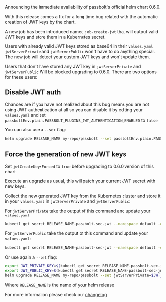 Announcing the immediate availability of passbolt's official helm chart 0.6.0.

With this release comes a fix for a long time bug related with the automatic
creation of JWT keys by the chart.

A new job has been introduced named `job-create-jwt` that will output valid
JWT keys and store them in a Kubernetes secret.

Users with already valid JWT keys stored as base64 in their `values.yaml`
`jwtServerPrivate` and `jwtServerPublic` won't have to do anything special.
The new job will detect your custom JWT keys and won't update them.

Users that don't have stored any JWT key in `jwtServerPrivate` and
`jwtServerPublic` Will be blocked upgrading to 0.6.0. There are two
options for these users:

## Disable JWT auth

Chances are if you have not realized about this bug means you are
not using JWT authentication at all so you can disable it by editing
your `values.yaml` and set `passboltEnv.plain.PASSBOLT_PLUGINS_JWT_AUTHENTICATION_ENABLED` to `false`

You can also use a `--set` flag:

```bash
helm upgrade RELEASE_NAME my-repo/passbolt --set passboltEnv.plain.PASSBOLT_PLUGINS_JWT_AUTHENTICATION_ENABLED=false
```

## Force the generation of new JWT keys

Set `jwtCreateKeysForced` to `true` before upgrading to 0.6.0 version of
this chart.

Execute an upgrade as usual, this will patch your current JWT secret
with new keys.

Collect the new generated JWT key from the Kubernetes cluster and store it in
your `values.yaml` in `jwtServerPrivate` and `jwtServerPublic`:

For `jwtServerPrivate` take the output of this command and update your `values.yaml`

```bash
kubectl get secret RELEASE_NAME-passbolt-sec-jwt --namespace default -o jsonpath="{.data.jwt\.key}"`
```

For `jwtServerPublic` take the output of this command and update your `values.yaml`:

```bash
kubectl get secret RELEASE_NAME-passbolt-sec-jwt --namespace default -o jsonpath="{.data.jwt\.pem}"
```

Or use again a `--set` flag:

```bash
export JWT_PRIVATE_KEY=$(kubectl get secret RELEASE_NAME-passbolt-sec-jwt --namespace default -o jsonpath="{.data.jwt\.key}")
export JWT_PUBLIC_KEY=$(kubectl get secret RELEASE_NAME-passbolt-sec-jwt --namespace default -o jsonpath="{.data.jwt\.pem}")
helm upgrade RELEASE_NAME my-repo/passbolt --set jwtServerPrivate=$JWT_PRIVATE_KEY --set jwtServerPublic=$JWT_PUBLIC_KEY
```

Where `RELEASE_NAME` is the name of your helm release

For more information please check our [changelog](https://github.com/passbolt/charts-passbolt/blob/0.6.0/CHANGELOG.md)
